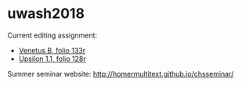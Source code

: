 # uwash2018

Current editing assignment:

- [Venetus B, folio 133r](http://www.homermultitext.org/ict2/?urn=urn:cite2:hmt:vbbifolio.v1:vb_132v_133r)
- [Upsilon 1.1, folio 128r](http://www.homermultitext.org/ict2/?urn=urn:cite2:hmt:e3bifolio.v1:E3_127v_128r)


Summer seminar website: <http://homermultitext.github.io/chsseminar/>
